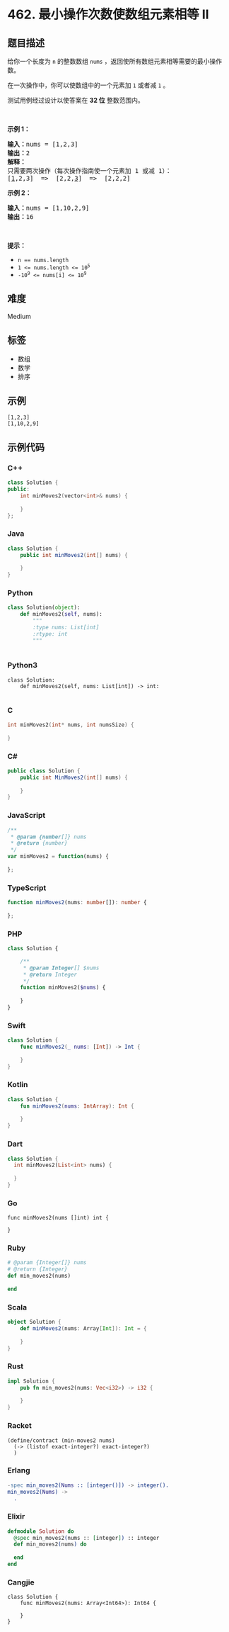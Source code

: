 # 462. 最小操作次数使数组元素相等 II

## 题目描述

<p>给你一个长度为 <code>n</code> 的整数数组 <code>nums</code> ，返回使所有数组元素相等需要的最小操作数。</p>

<p>在一次操作中，你可以使数组中的一个元素加 <code>1</code> 或者减 <code>1</code> 。</p>

<p>测试用例经过设计以使答案在&nbsp;<strong>32 位</strong>&nbsp;整数范围内。</p>

<p>&nbsp;</p>

<p><strong class="example">示例 1：</strong></p>

<pre>
<strong>输入：</strong>nums = [1,2,3]
<strong>输出：</strong>2
<strong>解释：</strong>
只需要两次操作（每次操作指南使一个元素加 1 或减 1）：
[<u>1</u>,2,3]  =&gt;  [2,2,<u>3</u>]  =&gt;  [2,2,2]
</pre>

<p><strong class="example">示例 2：</strong></p>

<pre>
<strong>输入：</strong>nums = [1,10,2,9]
<strong>输出：</strong>16
</pre>

<p>&nbsp;</p>

<p><strong>提示：</strong></p>

<ul>
	<li><code>n == nums.length</code></li>
	<li><code>1 &lt;= nums.length &lt;= 10<sup>5</sup></code></li>
	<li><code>-10<sup>9</sup> &lt;= nums[i] &lt;= 10<sup>9</sup></code></li>
</ul>


## 难度

Medium

## 标签

- 数组
- 数学
- 排序

## 示例

```
[1,2,3]
[1,10,2,9]
```

## 示例代码

### C++

```cpp
class Solution {
public:
    int minMoves2(vector<int>& nums) {
        
    }
};
```

### Java

```java
class Solution {
    public int minMoves2(int[] nums) {
        
    }
}
```

### Python

```python
class Solution(object):
    def minMoves2(self, nums):
        """
        :type nums: List[int]
        :rtype: int
        """
        
```

### Python3

```python3
class Solution:
    def minMoves2(self, nums: List[int]) -> int:
        
```

### C

```c
int minMoves2(int* nums, int numsSize) {
    
}
```

### C#

```csharp
public class Solution {
    public int MinMoves2(int[] nums) {
        
    }
}
```

### JavaScript

```javascript
/**
 * @param {number[]} nums
 * @return {number}
 */
var minMoves2 = function(nums) {
    
};
```

### TypeScript

```typescript
function minMoves2(nums: number[]): number {
    
};
```

### PHP

```php
class Solution {

    /**
     * @param Integer[] $nums
     * @return Integer
     */
    function minMoves2($nums) {
        
    }
}
```

### Swift

```swift
class Solution {
    func minMoves2(_ nums: [Int]) -> Int {
        
    }
}
```

### Kotlin

```kotlin
class Solution {
    fun minMoves2(nums: IntArray): Int {
        
    }
}
```

### Dart

```dart
class Solution {
  int minMoves2(List<int> nums) {
    
  }
}
```

### Go

```golang
func minMoves2(nums []int) int {
    
}
```

### Ruby

```ruby
# @param {Integer[]} nums
# @return {Integer}
def min_moves2(nums)
    
end
```

### Scala

```scala
object Solution {
    def minMoves2(nums: Array[Int]): Int = {
        
    }
}
```

### Rust

```rust
impl Solution {
    pub fn min_moves2(nums: Vec<i32>) -> i32 {
        
    }
}
```

### Racket

```racket
(define/contract (min-moves2 nums)
  (-> (listof exact-integer?) exact-integer?)
  )
```

### Erlang

```erlang
-spec min_moves2(Nums :: [integer()]) -> integer().
min_moves2(Nums) ->
  .
```

### Elixir

```elixir
defmodule Solution do
  @spec min_moves2(nums :: [integer]) :: integer
  def min_moves2(nums) do
    
  end
end
```

### Cangjie

```cangjie
class Solution {
    func minMoves2(nums: Array<Int64>): Int64 {

    }
}
```

